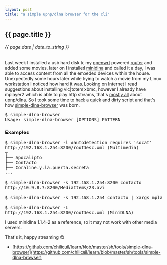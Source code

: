 ```yaml
---
layout: post
title: "a simple upnp/dlna browser for the cli"
---
```


## {{ page.title }}

###### {{ page.date | date_to_string }}

Last week I installed a usb hard disk to my [openwrt](https://openwrt.org/) powered [router](http://javier.io/blog/en/2014/06/10/installing-openwrt-as-wireless-repeater.html) and added some movies, later on I installed [minidlna](https://wiki.openwrt.org/doc/uci/minidlna) and called it a day, I was able to access content from all the embeded devices within the house. Unexpectedly some hours later while trying to watch a movie from my Linux workstation I noticed how hard it was. Looking on Internet I read suggestions about installing vlc|totem|xbmc, however I already have mplayer2 which is able to play http streams, that's [mostly all](https://gxben.wordpress.com/2008/08/24/why-do-i-hate-dlna-protocol-so-much/) about upnp/dlna. So I took some time to hack a quick and dirty script and that's how [simple-dlna-browser](https://github.com/chilicuil/learn/blob/master/sh/tools/simple-dlna-browser) was born.

<pre class="sh_sh">
$ simple-dlna-browser
Usage: simple-dlna-browser [OPTIONS] PATTERN
</pre>

### Examples

<pre class="sh_sh">
$ simple-dlna-browser -l #autodetection requires 'socat'
http://192.168.1.254:8200/rootDesc.xml (Multimedia)
┬
├── Apocalipto
├── Contacto
├── Coraline.y.la.puerta.secreta
...

$ simple-dlna-browser -s 192.168.1.254:8200 contacto
http://10.9.8.7:8200/MediaItems/23.avi

$ simple-dlna-browser -s 192.168.1.254 contacto | xargs mplayer

$ simple-dlna-browser -L
http://192.168.1.254:8200/rootDesc.xml (MiniDLNA)
</pre>

I used minidlna 1.1.4-2 as a reference, so it may not work with other media servers.

That's it, happy streaming &#128523;

- [https://github.com/chilicuil/learn/blob/master/sh/tools/simple-dlna-browser](https://github.com/chilicuil/learn/blob/master/sh/tools/simple-dlna-browser)
